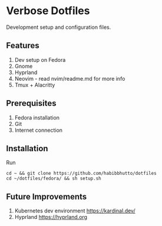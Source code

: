 # Verbose Dotfiles
Development setup and configuration files.

## Features
1. Dev setup on Fedora
2. Gnome
3. Hyprland
4. Neovim - read nvim/readme.md for more info
1. Tmux + Alacritty

## Prerequisites
1. Fedora installation
2. Git
3. Internet connection

## Installation
Run
```
cd ~ && git clone https://github.com/habibbhutto/dotfiles
cd ~/dotfiles/fedora/ && sh setup.sh
```

## Future Improvements

1. Kubernetes dev environment https://kardinal.dev/
2. Hyprland https://hyprland.org
